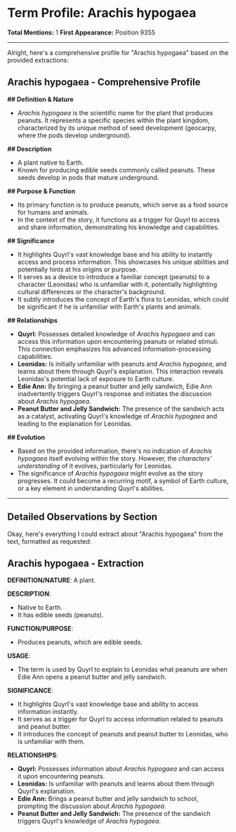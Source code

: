 # Term Profile: Arachis hypogaea

**Total Mentions:** 1
**First Appearance:** Position 9355

---

Alright, here's a comprehensive profile for "Arachis hypogaea" based on the provided extractions:

## Arachis hypogaea - Comprehensive Profile

**## Definition & Nature**

*   *Arachis hypogaea* is the scientific name for the plant that produces peanuts. It represents a specific species within the plant kingdom, characterized by its unique method of seed development (geocarpy, where the pods develop underground).

**## Description**

*   A plant native to Earth.
*   Known for producing edible seeds commonly called peanuts. These seeds develop in pods that mature underground.

**## Purpose & Function**

*   Its primary function is to produce peanuts, which serve as a food source for humans and animals.
*   In the context of the story, it functions as a trigger for Quyrl to access and share information, demonstrating his knowledge and capabilities.

**## Significance**

*   It highlights Quyrl's vast knowledge base and his ability to instantly access and process information. This showcases his unique abilities and potentially hints at his origins or purpose.
*   It serves as a device to introduce a familiar concept (peanuts) to a character (Leonidas) who is unfamiliar with it, potentially highlighting cultural differences or the character's background.
*   It subtly introduces the concept of Earth's flora to Leonidas, which could be significant if he is unfamiliar with Earth's plants and animals.

**## Relationships**

*   **Quyrl:** Possesses detailed knowledge of *Arachis hypogaea* and can access this information upon encountering peanuts or related stimuli. This connection emphasizes his advanced information-processing capabilities.
*   **Leonidas:** Is initially unfamiliar with peanuts and *Arachis hypogaea*, and learns about them through Quyrl's explanation. This interaction reveals Leonidas's potential lack of exposure to Earth culture.
*   **Edie Ann:** By bringing a peanut butter and jelly sandwich, Edie Ann inadvertently triggers Quyrl's response and initiates the discussion about *Arachis hypogaea*.
*   **Peanut Butter and Jelly Sandwich:** The presence of the sandwich acts as a catalyst, activating Quyrl's knowledge of *Arachis hypogaea* and leading to the explanation for Leonidas.

**## Evolution**

*   Based on the provided information, there's no indication of *Arachis hypogaea* itself evolving within the story. However, the *characters' understanding* of it evolves, particularly for Leonidas.
*   The significance of *Arachis hypogaea* might evolve as the story progresses. It could become a recurring motif, a symbol of Earth culture, or a key element in understanding Quyrl's abilities.

---

## Detailed Observations by Section

Okay, here's everything I could extract about "Arachis hypogaea" from the text, formatted as requested:

## Arachis hypogaea - Extraction

**DEFINITION/NATURE**: A plant.

**DESCRIPTION**:

*   Native to Earth.
*   It has edible seeds (peanuts).

**FUNCTION/PURPOSE**:

*   Produces peanuts, which are edible seeds.

**USAGE**:

*   The term is used by Quyrl to explain to Leonidas what peanuts are when Edie Ann opens a peanut butter and jelly sandwich.

**SIGNIFICANCE**:

*   It highlights Quyrl's vast knowledge base and ability to access information instantly.
*   It serves as a trigger for Quyrl to access information related to peanuts and peanut butter.
*   It introduces the concept of peanuts and peanut butter to Leonidas, who is unfamiliar with them.

**RELATIONSHIPS**:

*   **Quyrl:** Possesses information about *Arachis hypogaea* and can access it upon encountering peanuts.
*   **Leonidas:** Is unfamiliar with peanuts and learns about them through Quyrl's explanation.
*   **Edie Ann:** Brings a peanut butter and jelly sandwich to school, prompting the discussion about *Arachis hypogaea*.
*   **Peanut Butter and Jelly Sandwich:** The presence of the sandwich triggers Quyrl's knowledge of *Arachis hypogaea*.
